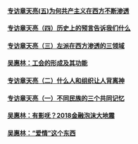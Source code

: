 #### [专访章天亮(五)为何共产主义在西方不断渗透](../pages/nsc423/n10083620.md?t=12031751)
#### [专访章天亮（四）历史上的预言告诉我们什么](../pages/nsc423/n10083606.md?t=12031751)
#### [专访章天亮（三）左派在西方渗透的三领域](../pages/nsc423/n10081115.md?t=12031751)
#### [吴惠林：工会的形成及其功能](../pages/nsc423/n10080633.md?t=12031751)
#### [专访章天亮（二）什么人和组织让人背离神](../pages/nsc423/n10076637.md?t=12031751)
#### [专访章天亮（一）不同民族的三个共同记忆](../pages/nsc423/n10074188.md?t=12031751)
#### [吴惠林：有影呒？2018金融泡沫大地震](../pages/nsc423/n10040534.md?t=12031751)
#### [吴惠林：“爱情”这个东西](../pages/nsc423/n10019423.md?t=12031751)
